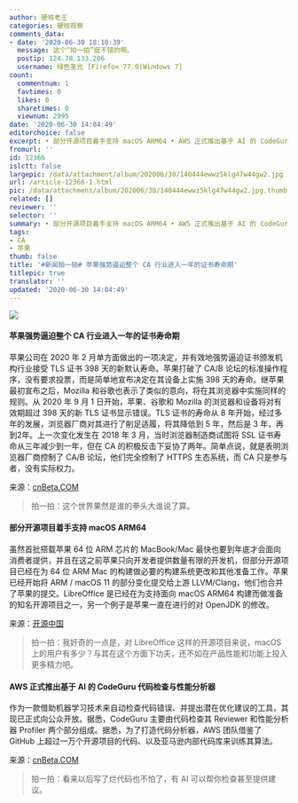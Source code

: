 ```yaml
---
author: 硬核老王
categories: 硬核观察
comments_data:
- date: '2020-06-30 18:10:39'
  message: 这个“拍一拍”挺不错的啊。
  postip: 124.78.133.206
  username: 绿色圣光 [Firefox 77.0|Windows 7]
count:
  commentnum: 1
  favtimes: 0
  likes: 0
  sharetimes: 0
  viewnum: 2995
date: '2020-06-30 14:04:49'
editorchoice: false
excerpt: • 部分开源项目着手支持 macOS ARM64 • AWS 正式推出基于 AI 的 CodeGuru 代码检查与性能分析器
fromurl: ''
id: 12366
islctt: false
largepic: /data/attachment/album/202006/30/140444ewwz5klg47w44gw2.jpg
url: /article-12366-1.html
pic: /data/attachment/album/202006/30/140444ewwz5klg47w44gw2.jpg.thumb.jpg
related: []
reviewer: ''
selector: ''
summary: • 部分开源项目着手支持 macOS ARM64 • AWS 正式推出基于 AI 的 CodeGuru 代码检查与性能分析器
tags:
- CA
- 苹果
thumb: false
title: '#新闻拍一拍# 苹果强势逼迫整个 CA 行业进入一年的证书寿命期'
titlepic: true
translator: ''
updated: '2020-06-30 14:04:49'
---
```


![](/data/attachment/album/202006/30/140444ewwz5klg47w44gw2.jpg)


#### 苹果强势逼迫整个 CA 行业进入一年的证书寿命期


苹果公司在 2020 年 2 月单方面做出的一项决定，并有效地强势逼迫证书颁发机构行业接受 TLS 证书 398 天的新默认寿命。苹果打破了 CA/B 论坛的标准操作程序，没有要求投票，而是简单地宣布决定在其设备上实施 398 天的寿命。继苹果最初宣布之后，Mozilla 和谷歌也表示了类似的意向，将在其浏览器中实施同样的规则。从 2020 年 9 月 1 日开始，苹果、谷歌和 Mozilla 的浏览器和设备将对有效期超过 398 天的新 TLS 证书显示错误。TLS 证书的寿命从 8 年开始，经过多年的发展，浏览器厂商对其进行了削足适履，将其降低到 5 年，然后是 3 年，再到2年。上一次变化发生在 2018 年 3 月，当时浏览器制造商试图将 SSL 证书寿命从三年减少到一年，但在 CA 的积极反击下妥协了两年。简单点说，就是表明浏览器厂商控制了 CA/B 论坛，他们完全控制了 HTTPS 生态系统，而 CA 只是参与者，没有实际权力。


来源：[cnBeta.COM](https://www.cnbeta.com/articles/tech/997007.htm)



> 
> 拍一拍：这个世界果然是谁的拳头大谁说了算。
> 
> 
> 


#### 部分开源项目着手支持 macOS ARM64


虽然首批搭载苹果 64 位 ARM 芯片的 MacBook/Mac 最快也要到年底才会面向消费者提供，并且在这之前苹果只向开发者提供数量有限的开发机，但部分开源项目已经在为 64 位 ARM Mac 的构建做必要的构建系统更改和其他准备工作。苹果已经开始将 ARM / macOS 11 的部分变化提交给上游 LLVM/Clang，他们也合并了苹果的提交。LibreOffice 是已经在为支持面向 macOS ARM64 构建而做准备的知名开源项目之一，另一个例子是苹果一直在进行的对 OpenJDK 的修改。


来源：[开源中国](https://www.oschina.net/news/116811/open-source-arm64-macos-start?tdsourcetag=s_pctim_aiomsg)



> 
> 拍一拍：我好奇的一点是，对 LibreOffice 这样的开源项目来说，macOS 上的用户有多少？与其在这个方面下功夫，还不如在产品性能和功能上投入更多精力吧。
> 
> 
> 


#### AWS 正式推出基于 AI 的 CodeGuru 代码检查与性能分析器


作为一款借助机器学习技术来自动检查代码错误、并提出潜在优化建议的工具，其现已正式向公众开放。据悉，CodeGuru 主要由代码检查其 Reviewer 和性能分析器 Profiler 两个部分组成。据悉，为了打造代码分析器，AWS 团队借鉴了 GitHub 上超过一万个开源项目的代码、以及亚马逊内部代码库来训练其算法。


来源：[cnBeta.COM](https://www.cnbeta.com/articles/tech/997275.htm)



> 
> 拍一拍：看来以后写了烂代码也不怕了，有 AI 可以帮你检查甚至提供建议。
> 
> 
>